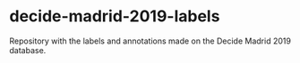 # decide-madrid-2019-labels
Repository with the labels and annotations made on the Decide Madrid 2019 database.
